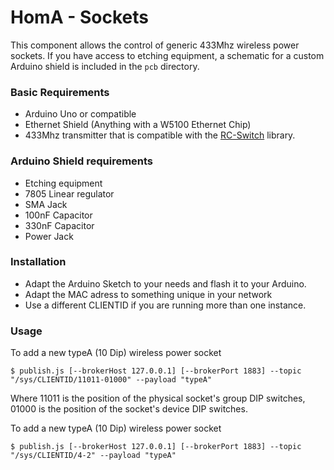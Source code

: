 # HomA - Sockets
This component allows the control of generic 433Mhz wireless power sockets. 
If you have access to etching equipment, a schematic for a custom Arduino shield is included in the ```pcb``` directory. 


### Basic Requirements
* Arduino Uno or compatible
* Ethernet Shield (Anything with a W5100 Ethernet Chip)
* 433Mhz transmitter that is compatible with the [RC-Switch](https://code.google.com/p/rc-switch/) library. 

### Arduino Shield requirements
* Etching equipment
* 7805 Linear regulator
* SMA Jack
* 100nF Capacitor
* 330nF Capacitor
* Power Jack

### Installation
* Adapt the Arduino Sketch to your needs and flash it to your Arduino. 
* Adapt the MAC adress to something unique in your network
* Use a different CLIENTID if you are running more than one instance.


### Usage
To add a new typeA (10 Dip) wireless power socket
```
$ publish.js [--brokerHost 127.0.0.1] [--brokerPort 1883] --topic "/sys/CLIENTID/11011-01000" --payload "typeA"
```
Where 11011 is the position of the physical socket's group DIP switches, 01000 is the position of the socket's device DIP switches.

To add a new typeA (10 Dip) wireless power socket
```
$ publish.js [--brokerHost 127.0.0.1] [--brokerPort 1883] --topic "/sys/CLIENTID/4-2" --payload "typeA"
```

